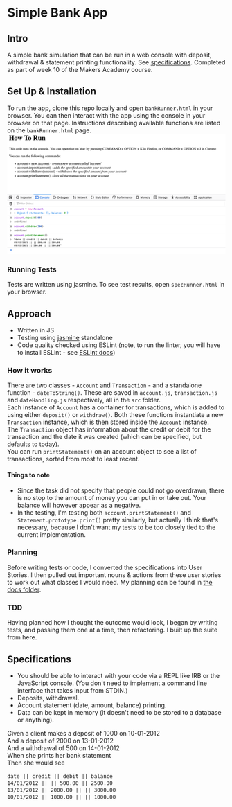 # Simple Bank App

## Intro
A simple bank simulation that can be run in a web console with deposit, withdrawal & statement printing functionality. See [specifications](#specifications). Completed as part of week 10 of the Makers Academy course.  

## Set Up & Installation
To run the app, clone this repo locally and open `bankRunner.html` in your browser. You can then interact with the app using the console in your browser on that page. Instructions describing available functions are listed on the `bankRunner.html` page.
![Screenshot of how to use the app](docs/appScreenShot.png)

### Running Tests
Tests are written using jasmine. To see test results, open `specRunner.html` in your browser.

## Approach
- Written in JS
- Testing using [jasmine](https://jasmine.github.io/) standalone
- Code quality checked using ESLint (note, to run the linter, you will have to install ESLint - see [ESLint docs](https://eslint.org/docs/user-guide/getting-started))

### How it works
There are two classes - `Account` and `Transaction` - and a standalone function - `dateToString()`. These are saved in `account.js`, `transaction.js` and `dateHandling.js` respectively, all in the `src` folder.  
Each instance of `Account` has a container for transactions, which is added to using either `deposit()` or `withdraw()`.
Both these functions instantiate a new `Transaction` instance, which is then stored inside the `Account` instance.  
The `Transaction` object has information about the credit or debit for the transaction and the date it was created (which can be specified, but defaults to today).  
You can run `printStatement()` on an account object to see a list of transactions, sorted from most to least recent.

#### Things to note
- Since the task did not specify that people could not go overdrawn, there is no stop to the amount of money you can put in or take out. Your balance will however appear as a negative.
- In the testing, I'm testing both `account.printStatement()` and `Statement.prototype.print()` pretty similarly, but actually I think that's necessary, because I don't want my tests to be too closely tied to the current implementation.

### Planning
Before writing tests or code, I converted the specifications into User Stories. I then pulled out important nouns & actions from these user stories to work out what classes I would need. My planning can be found in [the docs folder](docs/planning.md).

### TDD
Having planned how I thought the outcome would look, I began by writing tests, and passing them one at a time, then refactoring. I built up the suite from here.

## Specifications
* You should be able to interact with your code via a REPL like IRB or the JavaScript console. (You don't need to implement a command line interface that takes input from STDIN.)
* Deposits, withdrawal.
* Account statement (date, amount, balance) printing.
* Data can be kept in memory (it doesn't need to be stored to a database or anything).

Given a client makes a deposit of 1000 on 10-01-2012  
And a deposit of 2000 on 13-01-2012  
And a withdrawal of 500 on 14-01-2012  
When she prints her bank statement  
Then she would see  

```
date || credit || debit || balance
14/01/2012 || || 500.00 || 2500.00
13/01/2012 || 2000.00 || || 3000.00
10/01/2012 || 1000.00 || || 1000.00
```
